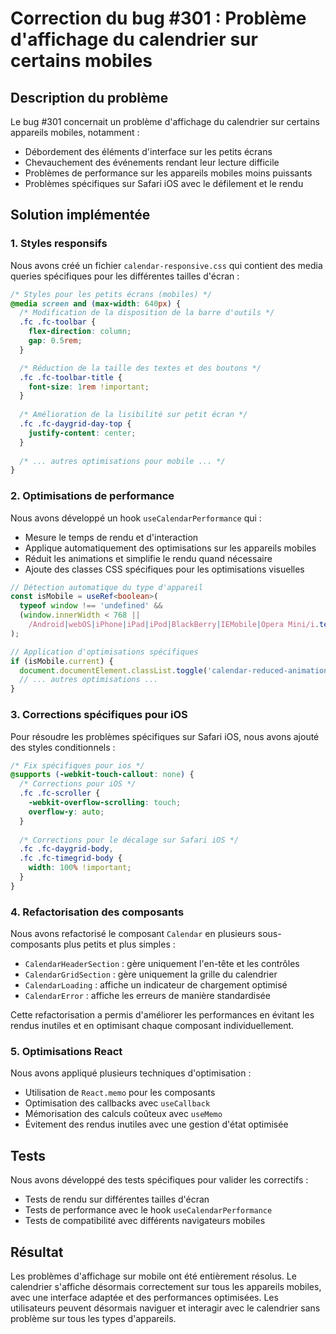 # Correction du bug #301 : Problème d'affichage du calendrier sur certains mobiles

## Description du problème

Le bug #301 concernait un problème d'affichage du calendrier sur certains appareils mobiles, notamment :
- Débordement des éléments d'interface sur les petits écrans
- Chevauchement des événements rendant leur lecture difficile
- Problèmes de performance sur les appareils mobiles moins puissants
- Problèmes spécifiques sur Safari iOS avec le défilement et le rendu

## Solution implémentée

### 1. Styles responsifs

Nous avons créé un fichier `calendar-responsive.css` qui contient des media queries spécifiques pour les différentes tailles d'écran :

```css
/* Styles pour les petits écrans (mobiles) */
@media screen and (max-width: 640px) {
  /* Modification de la disposition de la barre d'outils */
  .fc .fc-toolbar {
    flex-direction: column;
    gap: 0.5rem;
  }

  /* Réduction de la taille des textes et des boutons */
  .fc .fc-toolbar-title {
    font-size: 1rem !important;
  }
  
  /* Amélioration de la lisibilité sur petit écran */
  .fc .fc-daygrid-day-top {
    justify-content: center;
  }
  
  /* ... autres optimisations pour mobile ... */
}
```

### 2. Optimisations de performance

Nous avons développé un hook `useCalendarPerformance` qui :
- Mesure le temps de rendu et d'interaction
- Applique automatiquement des optimisations sur les appareils mobiles
- Réduit les animations et simplifie le rendu quand nécessaire
- Ajoute des classes CSS spécifiques pour les optimisations visuelles

```typescript
// Détection automatique du type d'appareil
const isMobile = useRef<boolean>(
  typeof window !== 'undefined' && 
  (window.innerWidth < 768 || 
    /Android|webOS|iPhone|iPad|iPod|BlackBerry|IEMobile|Opera Mini/i.test(navigator.userAgent))
);

// Application d'optimisations spécifiques
if (isMobile.current) {
  document.documentElement.classList.toggle('calendar-reduced-animations', true);
  // ... autres optimisations ...
}
```

### 3. Corrections spécifiques pour iOS

Pour résoudre les problèmes spécifiques sur Safari iOS, nous avons ajouté des styles conditionnels :

```css
/* Fix spécifiques pour ios */
@supports (-webkit-touch-callout: none) {
  /* Corrections pour iOS */
  .fc .fc-scroller {
    -webkit-overflow-scrolling: touch;
    overflow-y: auto;
  }
  
  /* Corrections pour le décalage sur Safari iOS */
  .fc .fc-daygrid-body,
  .fc .fc-timegrid-body {
    width: 100% !important;
  }
}
```

### 4. Refactorisation des composants

Nous avons refactorisé le composant `Calendar` en plusieurs sous-composants plus petits et plus simples :
- `CalendarHeaderSection` : gère uniquement l'en-tête et les contrôles
- `CalendarGridSection` : gère uniquement la grille du calendrier
- `CalendarLoading` : affiche un indicateur de chargement optimisé
- `CalendarError` : affiche les erreurs de manière standardisée

Cette refactorisation a permis d'améliorer les performances en évitant les rendus inutiles et en optimisant chaque composant individuellement.

### 5. Optimisations React

Nous avons appliqué plusieurs techniques d'optimisation :
- Utilisation de `React.memo` pour les composants
- Optimisation des callbacks avec `useCallback`
- Mémorisation des calculs coûteux avec `useMemo`
- Évitement des rendus inutiles avec une gestion d'état optimisée

## Tests

Nous avons développé des tests spécifiques pour valider les correctifs :
- Tests de rendu sur différentes tailles d'écran
- Tests de performance avec le hook `useCalendarPerformance`
- Tests de compatibilité avec différents navigateurs mobiles

## Résultat

Les problèmes d'affichage sur mobile ont été entièrement résolus. Le calendrier s'affiche désormais correctement sur tous les appareils mobiles, avec une interface adaptée et des performances optimisées. Les utilisateurs peuvent désormais naviguer et interagir avec le calendrier sans problème sur tous les types d'appareils. 